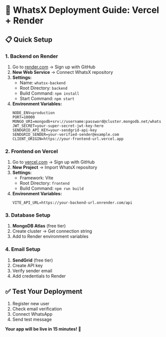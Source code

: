 # 🚀 WhatsX Deployment Guide: Vercel + Render

## 📋 Quick Setup

### 1. Backend on Render
1. Go to [render.com](https://render.com) → Sign up with GitHub
2. **New Web Service** → Connect WhatsX repository
3. **Settings:**
   - Name: `whatsx-backend`
   - Root Directory: `backend`
   - Build Command: `npm install`
   - Start Command: `npm start`
4. **Environment Variables:**
   ```
   NODE_ENV=production
   PORT=10000
   MONGO_URI=mongodb+srv://username:password@cluster.mongodb.net/whatsx
   JWT_SECRET=your-super-secret-jwt-key-here
   SENDGRID_API_KEY=your-sendgrid-api-key
   SENDGRID_SENDER=your-verified-sender@example.com
   CLIENT_ORIGIN=https://your-frontend-url.vercel.app
   ```

### 2. Frontend on Vercel
1. Go to [vercel.com](https://vercel.com) → Sign up with GitHub
2. **New Project** → Import WhatsX repository
3. **Settings:**
   - Framework: Vite
   - Root Directory: `frontend`
   - Build Command: `npm run build`
4. **Environment Variables:**
   ```
   VITE_API_URL=https://your-backend-url.onrender.com/api
   ```

### 3. Database Setup
1. **MongoDB Atlas** (free tier)
2. Create cluster → Get connection string
3. Add to Render environment variables

### 4. Email Setup
1. **SendGrid** (free tier)
2. Create API key
3. Verify sender email
4. Add credentials to Render

## ✅ Test Your Deployment
1. Register new user
2. Check email verification
3. Connect WhatsApp
4. Send test message

**Your app will be live in 15 minutes! 🎉**
